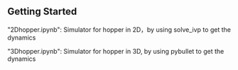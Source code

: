## Getting Started


"2Dhopper.ipynb": Simulator for hopper in 2D，by using solve_ivp to get the dynamics

"3Dhopper.ipynb": Simulator for hopper in 3D, by using pybullet to get the dynamics
